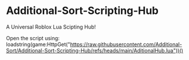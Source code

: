 # Additional-Sort-Scripting-Hub

A Universal Roblox Lua Scipting Hub!

Open the script using: loadstring(game:HttpGet("https://raw.githubusercontent.com/Additional-Sort/Additional-Sort-Scripting-Hub/refs/heads/main/AditionalHub.lua"))()

